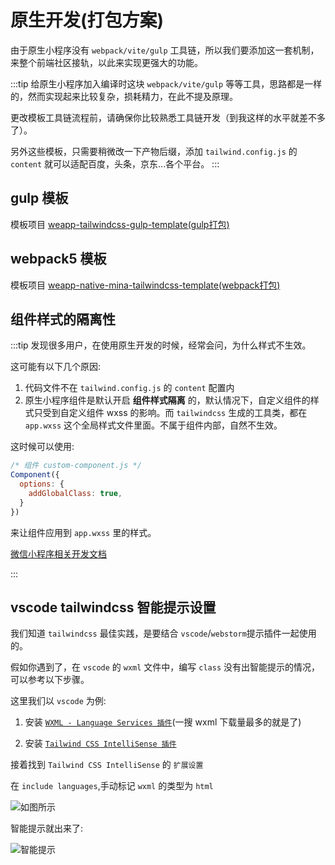 # 原生开发(打包方案)

由于原生小程序没有 `webpack/vite/gulp` 工具链，所以我们要添加这一套机制，来整个前端社区接轨，以此来实现更强大的功能。

:::tip
给原生小程序加入编译时这块 `webpack/vite/gulp` 等等工具，思路都是一样的，然而实现起来比较复杂，损耗精力，在此不提及原理。

更改模板工具链流程前，请确保你比较熟悉工具链开发（到我这样的水平就差不多了）。

另外这些模板，只需要稍微改一下产物后缀，添加 `tailwind.config.js` 的 `content` 就可以适配百度，头条，京东...各个平台。
:::

## gulp 模板

模板项目 [weapp-tailwindcss-gulp-template(gulp打包)](https://github.com/sonofmagic/weapp-tailwindcss-webpack-plugin/tree/main/demo/gulp-app)

## webpack5 模板

模板项目 [weapp-native-mina-tailwindcss-template(webpack打包)](https://github.com/sonofmagic/weapp-native-mina-tailwindcss-template)

## 组件样式的隔离性

:::tip
发现很多用户，在使用原生开发的时候，经常会问，为什么样式不生效。

这可能有以下几个原因:

1. 代码文件不在 `tailwind.config.js` 的 `content` 配置内
2. 原生小程序组件是默认开启 **组件样式隔离** 的，默认情况下，自定义组件的样式只受到自定义组件 wxss 的影响。而 `tailwindcss` 生成的工具类，都在 `app.wxss` 这个全局样式文件里面。不属于组件内部，自然不生效。

这时候可以使用:

```js
/* 组件 custom-component.js */
Component({
  options: {
    addGlobalClass: true,
  }
})
```

来让组件应用到 `app.wxss` 里的样式。

[微信小程序相关开发文档](https://developers.weixin.qq.com/miniprogram/dev/framework/custom-component/wxml-wxss.html#%E7%BB%84%E4%BB%B6%E6%A0%B7%E5%BC%8F%E9%9A%94%E7%A6%BB)

:::

## vscode tailwindcss 智能提示设置

我们知道 `tailwindcss` 最佳实践，是要结合 `vscode`/`webstorm`提示插件一起使用的。

假如你遇到了，在 `vscode` 的 `wxml` 文件中，编写 `class` 没有出智能提示的情况，可以参考以下步骤。

这里我们以 `vscode` 为例:

1. 安装 [`WXML - Language Services 插件`](https://marketplace.visualstudio.com/items?itemName=qiu8310.minapp-vscode)(一搜 wxml 下载量最多的就是了)

2. 安装 [`Tailwind CSS IntelliSense 插件`](https://marketplace.visualstudio.com/items?itemName=bradlc.vscode-tailwindcss)

接着找到 `Tailwind CSS IntelliSense` 的 `扩展设置`

在 `include languages`,手动标记 `wxml` 的类型为 `html`

![如图所示](./img/vscode-setting.png)

智能提示就出来了:

![智能提示](./img/wxml-i.png)
